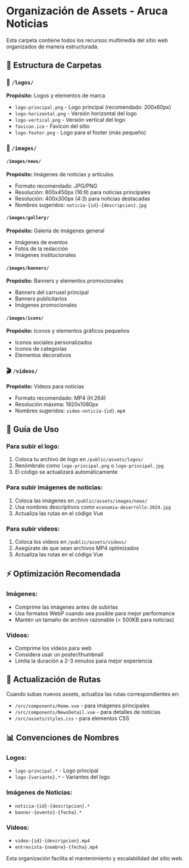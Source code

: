 # Organización de Assets - Aruca Noticias

Esta carpeta contiene todos los recursos multimedia del sitio web organizados de manera estructurada.

## 📁 Estructura de Carpetas

### 🎨 `/logos/`
**Propósito:** Logos y elementos de marca
- `logo-principal.png` - Logo principal (recomendado: 200x60px)
- `logo-horizontal.png` - Versión horizontal del logo
- `logo-vertical.png` - Versión vertical del logo
- `favicon.ico` - Favicon del sitio
- `logo-footer.png` - Logo para el footer (más pequeño)

### 📸 `/images/`

#### `/images/news/`
**Propósito:** Imágenes de noticias y artículos
- Formato recomendado: JPG/PNG
- Resolución: 800x450px (16:9) para noticias principales
- Resolución: 400x300px (4:3) para noticias destacadas
- Nombres sugeridos: `noticia-{id}-{descripcion}.jpg`

#### `/images/gallery/`
**Propósito:** Galería de imágenes general
- Imágenes de eventos
- Fotos de la redacción
- Imágenes institucionales

#### `/images/banners/`
**Propósito:** Banners y elementos promocionales
- Banners del carrusel principal
- Banners publicitarios
- Imágenes promocionales

#### `/images/icons/`
**Propósito:** Iconos y elementos gráficos pequeños
- Iconos sociales personalizados
- Iconos de categorías
- Elementos decorativos

### 🎬 `/videos/`
**Propósito:** Videos para noticias
- Formato recomendado: MP4 (H.264)
- Resolución máxima: 1920x1080px
- Nombres sugeridos: `video-noticia-{id}.mp4`

## 📝 Guía de Uso

### Para subir el logo:
1. Coloca tu archivo de logo en `/public/assets/logos/`
2. Renómbralo como `logo-principal.png` o `logo-principal.jpg`
3. El código se actualizará automáticamente

### Para subir imágenes de noticias:
1. Coloca las imágenes en `/public/assets/images/news/`
2. Usa nombres descriptivos como `economia-desarrollo-2024.jpg`
3. Actualiza las rutas en el código Vue

### Para subir videos:
1. Coloca los videos en `/public/assets/videos/`
2. Asegúrate de que sean archivos MP4 optimizados
3. Actualiza las rutas en el código Vue

## ⚡ Optimización Recomendada

### Imágenes:
- Comprime las imágenes antes de subirlas
- Usa formatos WebP cuando sea posible para mejor performance
- Mantén un tamaño de archivo razonable (< 500KB para noticias)

### Videos:
- Comprime los videos para web
- Considera usar un poster/thumbnail
- Limita la duración a 2-3 minutos para mejor experiencia

## 🔄 Actualización de Rutas

Cuando subas nuevos assets, actualiza las rutas correspondientes en:
- `/src/components/Home.vue` - para imágenes principales
- `/src/components/NewsDetail.vue` - para detalles de noticias
- `/src/assets/styles.css` - para elementos CSS

## 📊 Convenciones de Nombres

### Logos:
- `logo-principal.*` - Logo principal
- `logo-{variante}.*` - Variantes del logo

### Imágenes de Noticias:
- `noticia-{id}-{descripcion}.*`
- `banner-{evento}-{fecha}.*`

### Videos:
- `video-{id}-{descripcion}.mp4`
- `entrevista-{nombre}-{fecha}.mp4`

Esta organización facilita el mantenimiento y escalabilidad del sitio web.

